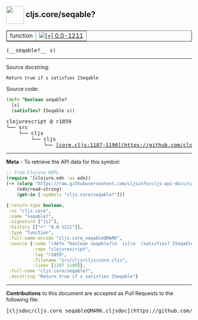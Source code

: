## <img width="48px" valign="middle" src="http://i.imgur.com/Hi20huC.png"> cljs.core/seqable?

 <table border="1">
<tr>

<td>function</td>
<td><a href="https://github.com/cljsinfo/cljs-api-docs/tree/0.0-1211"><img valign="middle" alt="[+] 0.0-1211" src="https://img.shields.io/badge/+-0.0--1211-lightgrey.svg"></a> </td>
</tr>
</table>

 <samp>
(__seqable?__ s)<br>
</samp>

---




Source docstring:

```
Return true if s satisfies ISeqable
```

Source code:

```clj
(defn ^boolean seqable?
  [s]
  (satisfies? ISeqable s))
```

 <pre>
clojurescript @ r1859
└── src
    └── cljs
        └── cljs
            └── <ins>[core.cljs:1187-1190](https://github.com/clojure/clojurescript/blob/r1859/src/cljs/cljs/core.cljs#L1187-L1190)</ins>
</pre>


---

__Meta__ - To retrieve the API data for this symbol:

```clj
;; from Clojure REPL
(require '[clojure.edn :as edn])
(-> (slurp "https://raw.githubusercontent.com/cljsinfo/cljs-api-docs/catalog/cljs-api.edn")
    (edn/read-string)
    (get-in [:symbols "cljs.core/seqable?"]))
```

```clj
{:return-type boolean,
 :ns "cljs.core",
 :name "seqable?",
 :signature ["[s]"],
 :history [["+" "0.0-1211"]],
 :type "function",
 :full-name-encode "cljs.core_seqableQMARK",
 :source {:code "(defn ^boolean seqable?\n  [s]\n  (satisfies? ISeqable s))",
          :repo "clojurescript",
          :tag "r1859",
          :filename "src/cljs/cljs/core.cljs",
          :lines [1187 1190]},
 :full-name "cljs.core/seqable?",
 :docstring "Return true if s satisfies ISeqable"}

```

---

__Contributions__ to this document are accepted as Pull Requests to the following file:

 <pre>
[cljsdoc/cljs.core_seqableQMARK.cljsdoc](https://github.com/cljsinfo/cljs-api-docs/blob/master/cljsdoc/cljs.core_seqableQMARK.cljsdoc)
</pre>

